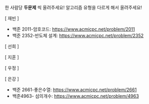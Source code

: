 한 사람당 **두문제** 씩 올려주세요!
알고리즘 유형을 다르게 해서 올려주세요!

[ 재빈 ]
- 백준 2011-암호코드: https://www.acmicpc.net/problem/2011
- 백준 2352-반도체 설계: https://www.acmicpc.net/problem/2352

[ 선희 ]

[ 지훈 ]

[ 우정 ]

[ 은강 ]
- 백준 2661-좋은수열: https://www.acmicpc.net/problem/2661
- 백준4963- 섬의개수: https://www.acmicpc.net/problem/4963
